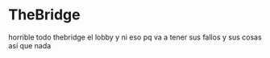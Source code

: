 # TheBridge
horrible todo
thebridge el lobby y ni eso pq va a tener sus fallos y sus cosas así que nada
